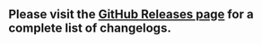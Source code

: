 ## Please visit the [GitHub Releases page](https://github.com/chin98edwin/react-test-utils/releases) for a complete list of changelogs.
